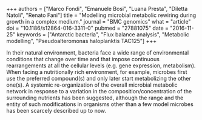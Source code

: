 +++
authors = ["Marco Fondi", "Emanuele Bosi", "Luana Presta", "Diletta Natoli", "Renato Fani"]
title = "Modelling microbial metabolic rewiring during growth in a complex medium."
journal = "BMC genomics"
what = "article"
doi = "10.1186/s12864-016-3311-0"
pubmed = "27881075"
date = "2016-11-25"
keywords = ["Antarctic bacteria", "Flux balance analysis", "Metabolic modelling", "Pseudoalteromonas haloplanktis TAC125"]
+++

In their natural environment, bacteria face a wide range of environmental conditions that change over time and that impose continuous rearrangements at all the cellular levels (e.g. gene expression, metabolism). When facing a nutritionally rich environment, for example, microbes first use the preferred compound(s) and only later start metabolizing the other one(s). A systemic re-organization of the overall microbial metabolic network in response to a variation in the composition/concentration of the surrounding nutrients has been suggested, although the range and the entity of such modifications in organisms other than a few model microbes has been scarcely described up to now.